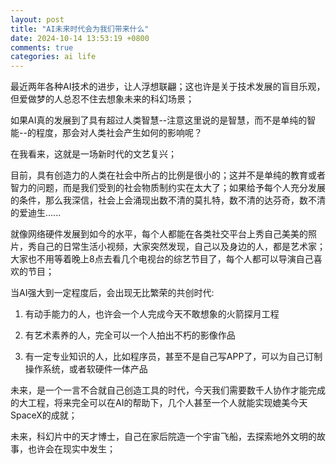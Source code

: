 ```yaml
---
layout: post
title: "AI未来时代会为我们带来什么"
date: 2024-10-14 13:53:19 +0800
comments: true
categories: ai life
---
```


最近两年各种AI技术的进步，让人浮想联翩；这也许是关于技术发展的盲目乐观，但爱做梦的人总忍不住去想象未来的科幻场景；

如果AI真的发展到了具有超过人类智慧--注意这里说的是智慧，而不是单纯的智能--的程度，那会对人类社会产生如何的影响呢？

在我看来，这就是一场新时代的文艺复兴；

目前，具有创造力的人类在社会中所占的比例是很小的；这并不是单纯的教育或者智力的问题，而是我们受到的社会物质制约实在太大了；如果给予每个人充分发展的条件，那么我深信，社会上会涌现出数不清的莫扎特，数不清的达芬奇，数不清的爱迪生......

就像网络硬件发展到如今的水平，每个人都能在各类社交平台上秀自己美美的照片，秀自己的日常生活小视频，大家突然发现，自己以及身边的人，都是艺术家；大家也不用等着晚上8点去看几个电视台的综艺节目了，每个人都可以导演自己喜欢的节目；

当AI强大到一定程度后，会出现无比繁荣的共创时代:

1. 有动手能力的人，也许会一个人完成今天不敢想象的火箭探月工程

2. 有艺术素养的人，完全可以一个人拍出不朽的影像作品

3. 有一定专业知识的人，比如程序员，甚至不是自己写APP了，可以为自己订制操作系统，或者软硬件一体产品


未来，是一个一言不合就自己创造工具的时代，今天我们需要数千人协作才能完成的大工程，将来完全可以在AI的帮助下，几个人甚至一个人就能实现媲美今天SpaceX的成就；

未来，科幻片中的天才博士，自己在家后院造一个宇宙飞船，去探索地外文明的故事，也许会在现实中发生；
